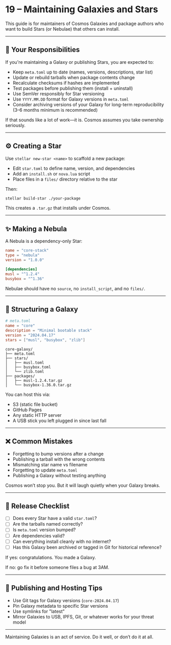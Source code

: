 # 19 – Maintaining Galaxies and Stars

This guide is for maintainers of Cosmos Galaxies and package authors who want to build Stars (or Nebulae) that others can install.

---

## 🌟 Your Responsibilities
If you're maintaining a Galaxy or publishing Stars, you are expected to:

- Keep `meta.toml` up to date (names, versions, descriptions, star list)
- Update or rebuild tarballs when package contents change
- Recalculate checksums if hashes are implemented
- Test packages before publishing them (install + uninstall)
- Use SemVer responsibly for Star versioning
- Use `YYYY.MM.DD` format for Galaxy versions in `meta.toml`
- Consider archiving versions of your Galaxy for long-term reproducibility (3–6 months minimum is recommended)

If that sounds like a lot of work—it is. Cosmos assumes you take ownership seriously.

---

## ⚙️ Creating a Star
Use `stellar new-star <name>` to scaffold a new package:

- Edit `star.toml` to define name, version, and dependencies
- Add an `install.sh` or `nova.lua` script
- Place files in a `files/` directory relative to the star

Then:
```bash
stellar build-star ./your-package
```
This creates a `.tar.gz` that installs under Cosmos.

---

## ✨ Making a Nebula
A Nebula is a dependency-only Star:
```toml
name = "core-stack"
type = "nebula"
version = "1.0.0"

[dependencies]
musl = "^1.2.4"
busybox = "^1.36"
```
Nebulae should have no `source`, no `install_script`, and no `files/`.

---

## 📄 Structuring a Galaxy
```toml
# meta.toml
name = "core"
description = "Minimal bootable stack"
version = "2024.04.17"
stars = ["musl", "busybox", "zlib"]
```

```
core-galaxy/
├── meta.toml
├── stars/
│   ├── musl.toml
│   ├── busybox.toml
│   └── zlib.toml
├── packages/
│   ├── musl-1.2.4.tar.gz
│   └── busybox-1.36.0.tar.gz
```

You can host this via:

- S3 (static file bucket)
- GitHub Pages
- Any static HTTP server
- A USB stick you left plugged in since last fall

---

## ❌ Common Mistakes
- Forgetting to bump versions after a change
- Publishing a tarball with the wrong contents
- Mismatching star name vs filename
- Forgetting to update `meta.toml`
- Publishing a Galaxy without testing anything

Cosmos won’t stop you. But it will laugh quietly when your Galaxy breaks.

---

## 🚀 Release Checklist
- [ ] Does every Star have a valid `star.toml`?
- [ ] Are the tarballs named correctly?
- [ ] Is `meta.toml` version bumped?
- [ ] Are dependencies valid?
- [ ] Can everything install cleanly with no internet?
- [ ] Has this Galaxy been archived or tagged in Git for historical reference?

If yes: congratulations. You made a Galaxy.

If no: go fix it before someone files a bug at 3AM.

---

## 🤖 Publishing and Hosting Tips
- Use Git tags for Galaxy versions (`core-2024.04.17`)
- Pin Galaxy metadata to specific Star versions
- Use symlinks for "latest"
- Mirror Galaxies to USB, IPFS, Git, or whatever works for your threat model

---

Maintaining Galaxies is an act of service. Do it well, or don’t do it at all.
